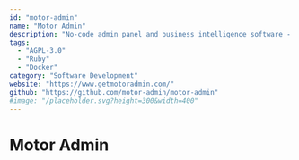 ```yaml
---
id: "motor-admin"
name: "Motor Admin"
description: "No-code admin panel and business intelligence software - search, create, update, and delete data entries, create custom actions, and build reports."
tags:
  - "AGPL-3.0"
  - "Ruby"
  - "Docker"
category: "Software Development"
website: "https://www.getmotoradmin.com/"
github: "https://github.com/motor-admin/motor-admin"
#image: "/placeholder.svg?height=300&width=400"
---
```


# Motor Admin
